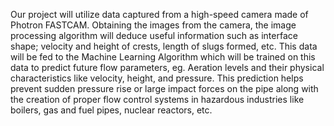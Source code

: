 Our project will utilize data captured from a high-speed camera made of Photron FASTCAM. Obtaining the images from the camera, the image processing algorithm will deduce useful information such as interface shape; velocity and height of crests, length of slugs formed, etc. This data will be fed to the Machine Learning Algorithm which will be trained on this data to predict future flow parameters, eg. Aeration levels and their physical characteristics like velocity, height, and pressure. This prediction helps prevent sudden pressure rise or large impact forces on the pipe along with the creation of proper flow control systems in hazardous industries like boilers, gas and fuel pipes, nuclear reactors, etc.